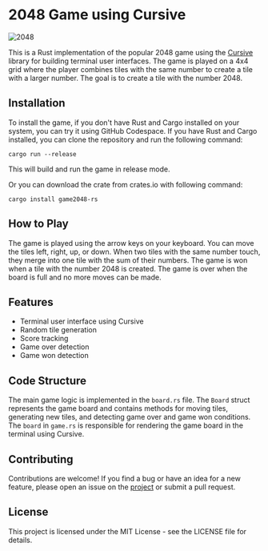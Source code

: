 # 2048 Game using Cursive

![2048](https://user-images.githubusercontent.com/35099832/234502901-e1721cd9-eb64-4c52-84ac-ba0c5d5cd3e3.gif)


This is a Rust implementation of the popular 2048 game using the [Cursive](https://github.com/gyscos/cursive) library for building terminal user interfaces. The game is played on a 4x4 grid where the player combines tiles with the same number to create a tile with a larger number. The goal is to create a tile with the number 2048.

## Installation

To install the game, if you don't have Rust and Cargo installed on your system, you can try it using GitHub Codespace. 
If you have Rust and Cargo installed, you can clone the repository and run the following command:

`cargo run --release
`

This will build and run the game in release mode.

Or you can download the crate from crates.io with following command:

`cargo install game2048-rs`


## How to Play

The game is played using the arrow keys on your keyboard. You can move the tiles left, right, up, or down. When two tiles with the same number touch, they merge into one tile with the sum of their numbers. The game is won when a tile with the number 2048 is created. The game is over when the board is full and no more moves can be made.

## Features

- Terminal user interface using Cursive
- Random tile generation
- Score tracking
- Game over detection
- Game won detection

## Code Structure

The main game logic is implemented in the `board.rs` file. The `Board` struct represents the game board and contains methods for moving tiles, generating new tiles, and detecting game over and game won conditions. The `board` in `game.rs` is responsible for rendering the game board in the terminal using Cursive.

## Contributing

Contributions are welcome! If you find a bug or have an idea for a new feature, please open an issue on the [project](https://github.com/users/genieCS/projects/1/views/1) or submit a pull request.

## License

This project is licensed under the MIT License - see the LICENSE file for details.
